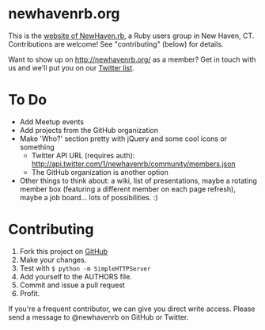 # newhavenrb.org

This is the [website of NewHaven.rb](http://newhavenrb.org/), a Ruby users group in New Haven, CT.  Contributions are welcome!  See "contributing" (below) for details.

Want to show up on http://newhavenrb.org/ as a member?  Get in touch with us and we'll put you on our [Twitter list](http://twitter.com/newhavenrb/community/members).

# To Do

* Add Meetup events
* Add projects from the GitHub organization
* Make 'Who?' section pretty with jQuery and some cool icons or something
  * Twitter API URL (requires auth):  http://api.twitter.com/1/newhavenrb/community/members.json
  * The GitHub organization is another option
* Other things to think about: a wiki, list of presentations, maybe a rotating member box (featuring a different member on each page refresh), maybe a job board...  lots of possibilities.  :)

# Contributing

1. Fork this project on [GitHub](http://github.com/newhavenrb/newhavenrb.github.com)
2. Make your changes.
3. Test with `$ python -m SimpleHTTPServer`
4. Add yourself to the AUTHORS file.
5. Commit and issue a pull request
6. Profit.

If you're a frequent contributor, we can give you direct write access.  Please send a message to @newhavenrb on GitHub or Twitter.
